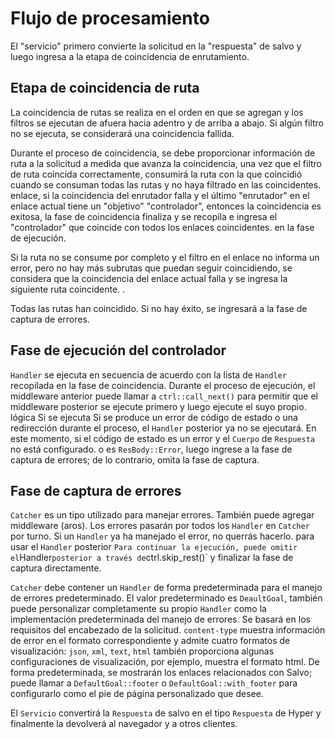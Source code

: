 # Flujo de procesamiento

El "servicio" primero convierte la solicitud en la "respuesta" de salvo y luego ingresa a la etapa de coincidencia de enrutamiento.

## Etapa de coincidencia de ruta

La coincidencia de rutas se realiza en el orden en que se agregan y los filtros se ejecutan de afuera hacia adentro y de arriba a abajo. Si algún filtro no se ejecuta, se considerará una coincidencia fallida.

Durante el proceso de coincidencia, se debe proporcionar información de ruta a la solicitud a medida que avanza la coincidencia, una vez que el filtro de ruta coincida correctamente, consumirá la ruta con la que coincidió cuando se consuman todas las rutas y no haya filtrado en las coincidentes. enlace, si la coincidencia del enrutador falla y el último "enrutador" en el enlace actual tiene un "objetivo" "controlador", entonces la coincidencia es exitosa, la fase de coincidencia finaliza y se recopila e ingresa el "controlador" que coincide con todos los enlaces coincidentes. en la fase de ejecución.

Si la ruta no se consume por completo y el filtro en el enlace no informa un error, pero no hay más subrutas que puedan seguir coincidiendo, se considera que la coincidencia del enlace actual falla y se ingresa la siguiente ruta coincidente. .

Todas las rutas han coincidido. Si no hay éxito, se ingresará a la fase de captura de errores.

## Fase de ejecución del controlador

`Handler` se ejecuta en secuencia de acuerdo con la lista de `Handler` recopilada en la fase de coincidencia. Durante el proceso de ejecución, el middleware anterior puede llamar a `ctrl::call_next()` para permitir que el middleware posterior se ejecute primero y luego ejecute el suyo propio. lógica Si se ejecuta Si se produce un error de código de estado o una redirección durante el proceso, el `Handler` posterior ya no se ejecutará. En este momento, si el código de estado es un error y el `Cuerpo` de `Respuesta` no está configurado. o es `ResBody::Error`, luego ingrese a la fase de captura de errores; de lo contrario, omita la fase de captura.

## Fase de captura de errores

`Catcher` es un tipo utilizado para manejar errores. También puede agregar middleware (aros). Los errores pasarán por todos los `Handler` en `Catcher` por turno. Si un `Handler` ya ha manejado el error, no querrás hacerlo. para usar el `Handler` posterior ` Para continuar la ejecución, puede omitir el `Handler` posterior a través de `ctrl.skip_rest()` y finalizar la fase de captura directamente.

`Catcher` debe contener un `Handler` de forma predeterminada para el manejo de errores predeterminado. El valor predeterminado es `DeaultGoal`, también puede personalizar completamente su propio `Handler` como la implementación predeterminada del manejo de errores. Se basará en los requisitos del encabezado de la solicitud. `content-type` muestra información de error en el formato correspondiente y admite cuatro formatos de visualización: `json`, `xml`, `text`, `html` también proporciona algunas configuraciones de visualización, por ejemplo, muestra el formato html. De forma predeterminada, se mostrarán los enlaces relacionados con Salvo; puede llamar a `DefaultGoal::footer` o `DefaultGoal::with_footer` para configurarlo como el pie de página personalizado que desee.

El `Servicio` convertirá la `Respuesta` de salvo en el tipo `Respuesta` de Hyper y finalmente la devolverá al navegador y a otros clientes.
